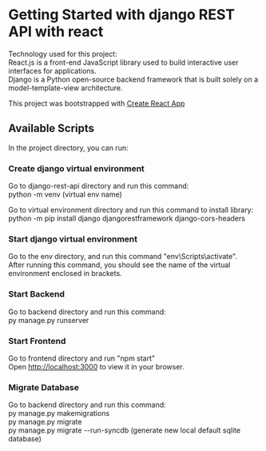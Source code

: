 # Getting Started with django REST API with react
Technology used for this project:<br/>
React.js is a front-end JavaScript library used to build interactive user interfaces for applications.<br/>
Django is a Python open-source backend framework that is built solely on a model-template-view architecture.<br/>

This project was bootstrapped with [Create React App](https://github.com/facebook/create-react-app)

## Available Scripts

In the project directory, you can run:

### Create django virtual environment

Go to django-rest-api directory and run this command:<br/>
python -m venv (virtual env name)

Go to virtual environment directory and run this command to install library:<br/>
python -m pip install django djangorestframework django-cors-headers

### Start django virtual environment

Go to the env directory, and run this command "env\Scripts\activate".<br/>
After running this command, you should see the name of the virtual environment enclosed in brackets.

### Start Backend

Go to backend directory and run this command:<br/>
py manage.py runserver

### Start Frontend

Go to frontend directory and run "npm start"<br/>
Open [http://localhost:3000](http://localhost:3000) to view it in your browser.

### Migrate Database

Go to backend directory and run this command:<br/>
py manage.py makemigrations<br/>
py manage.py migrate<br/>
py manage.py migrate --run-syncdb (generate new local default sqlite database)<br/>





